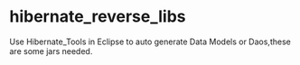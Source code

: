 hibernate_reverse_libs
======================
Use Hibernate_Tools in Eclipse to auto generate Data Models or Daos,these are some jars needed.
